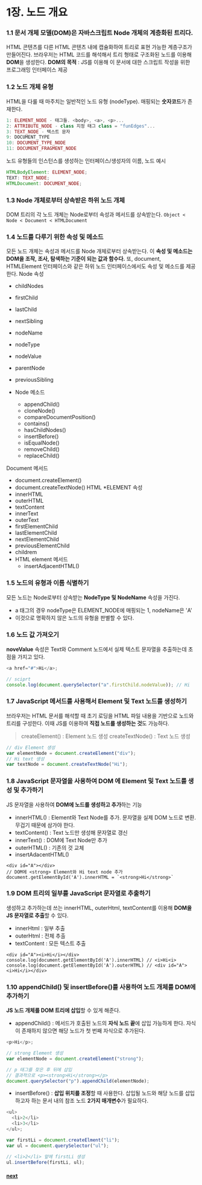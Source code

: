 # 1장. 노드 개요

### 1.1 문서 개체 모델(DOM)은 자바스크립트 Node 개체의 계층화된 트리다.

HTML 콘텐츠를 다른 HTML 콘텐츠 내에 캡슐화하여 트리로 표현 가능한 계층구조가 만들어진다.
브라우저는 HTML 코드를 해석해서 트리 형태로 구조화된 노드를 이용해 **DOM**을 생성한다.
**DOM의 목적** : JS를 이용해 이 문서에 대한 스크립트 작성을 위한 프로그래밍 인터페이스 제공

### 1.2 노드 개체 유형

HTML을 다룰 때 마주치는 일반적인 노드 유형 (nodeType). 매핑되는 **숫자코드**가 존재한다.

```js
1: ELEMENT_NODE - 태그들. <body>, <a>, <p>...
2: ATTRIBUTE_NODE - class 지정 태그 class = "funEdges"...
3: TEXT_NODE - 텍스트 문자
9: DOCUMENT_TYPE
10: DOCUMENT_TYPE_NODE
11: DOCUMENT_FRAGMENT_NODE
```

노드 유형들의 인스턴스를 생성하는 인터페이스/생성자의 이름, 노드 예시

```js
HTMLBodyElement: ELEMENT_NODE;
TEXT: TEXT_NODE;
HTMLDocument: DOCUMENT_NODE;
```

### 1.3 Node 개체로부터 상속받은 하위 노드 개체

DOM 트리의 각 노드 개체는 Node로부터 속성과 메서드를 상속받는다.
`Object < Node < Document < HTMLDocument`

### 1.4 노드를 다루기 위한 속성 및 메소드

모든 노드 개체는 속성과 메서드를 Node 개체로부터 상속받는다.
이 **속성 및 메소드는 DOM을 조작, 조사, 탐색하는 기준이 되는 값과 함수다.** 또, document, HTMLElement 인터페이스와 같은 하위 노드 인터페이스에서도 속성 및 메소드를 제공한다.
Node 속성

- childNodes
- firstChild
- lastChild
- nextSibling
- nodeName
- nodeType
- nodeValue
- parentNode
- previousSibling

- Node 메소드

  - appendChild()
  - cloneNode()
  - compareDocumentPosition()
  - contains()
  - hasChildNodes()
  - insertBefore()
  - isEqualNode()
  - removeChild()
  - replaceChild()

Document 메서드

- document.createElement()
- document.createTextNode()
  HTML \*ELEMENT 속성
- innerHTML
- outerHTML
- textContent
- innerText
- outerText
- firstElementChild
- lastElementChild
- nextElementChild
- previousElementChild
- childrem
- HTML element 메서드
  - insertAdjacentHTML()

### 1.5 노드의 유형과 이름 식별하기

모든 노드는 Node로부터 상속받는 **NodeType 및 NodeName** 속성을 가진다.

- a 태그의 경우 nodeType은 ELEMENT_NODE에 매핑되는 1, nodeName은 'A'
- 이것으로 명확하지 않은 노드의 유형을 판별할 수 있다.

### 1.6 노드 값 가져오기

**noveValue** 속성은 Text와 Comment 노드에서 실제 텍스트 문자열을 추출하는데 초점을 가지고 있다.

```js
<a href="#">Hi</a>;

// sciprt
console.log(document.querySelector("a".firstChild.nodeValue)); // Hi
```

### 1.7 JavaScript 메서드를 사용해서 Element 및 Text 노드를 생성하기

브라우저는 HTML 문서를 해석할 때 초기 로딩을 HTML 파일 내용을 기반으로 노드와 트리를 구성한다. 이때 JS를 이용하여 **직접 노드를 생성하는 것**도 가능하다.

> createElement() : Element 노드 생성
> createTextNode() : Text 노드 생성

```js
// div Element 생성
var elementNode = document.createElement("div");
// Hi text 생성
var textNode = document.createTextNode("Hi");
```

### 1.8 JavaScript 문자열을 사용하여 DOM 에 Element 및 Text 노드를 생성 및 추가하기

JS 문자열을 사용하여 **DOM에 노드를 생성하고 추가**하는 기능

- innerHTML() : Element와 Text Node를 추가.
  문자열을 실제 DOM 노드로 변환. 무겁기 때문에 삼가야 한다.
- textContent() : Text 노드만 생성해 문자열로 갱신
- innerText() : DOM에 Text Node만 추가
- outerHTML() : 기존의 것 교체
- insertAdacentHTML()

```JS
<div id="A"></div>
// DOM에 <strong> Element와 Hi text node 추가
document.getElementById('A').innerHTML = `<strong>Hi</strong>`
```

### 1.9 DOM 트리의 일부를 JavaScript 문자열로 추출하기

생성하고 추가하는데 쓰는 innerHTML, outerHtml, textContent를 이용해 **DOM을 JS 문자열로 추출**할 수 있다.

- innerHtml : 일부 추출
- outerHtml : 전체 추출
- textContent : 모든 텍스트 추출

```JS
<div id="A"><i>Hi</i></div>
console.log(document.getElementById('A').innerHTML) // <i>Hi<i>
console.log(document.getElementById('A').outerHTML) // <div id="A"><i>Hi</i></div>
```

### 1.10 appendChild() 및 insertBefore()를 사용하여 노드 개체를 DOM에 추가하기

**JS 노드 개체를 DOM 트리에 삽입**할 수 있게 해준다.

- appendChild() : 메서드가 호출된 노드의 **자식 노드 끝**에 삽입 가능하게 한다. 자식이 존재하지 않으면 해당 노드가 첫 번째 자식으로 추가된다.

```js
<p>Hi</p>;

// strong Element 생성
var elementNode = document.createElement("strong");

// p 태그를 찾은 후 뒤에 삽입
// 결과적으로 <p><strong>Hi</strong></p>
document.querySelector("p").appendChild(elementNode);
```

- insertBefore() : **삽입 위치를 조정**할 때 사용한다. 삽입될 노드와 해당 노드를 삽입하고자 하는 문서 내의 참조 노드 **2가지 매개변수**가 필요하다.

```js
<ul>
  <li>2</li>
  <li>3</li>
</ul>;

var firstLi = document.createElment("li");
var ul = document.querySelector("ul");

// <li>2</li> 앞에 firstLi 생성
ul.insertBefore(firstLi, ul);
```

#### [next]()
